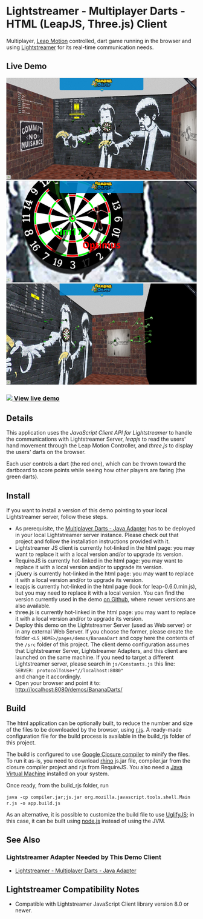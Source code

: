 # Lightstreamer - Multiplayer Darts - HTML (LeapJS, Three.js) Client #
<!-- START DESCRIPTION bananadarts-client-javascript -->

Multiplayer, [Leap Motion](https://www.leapmotion.com/) controlled, dart game running in the browser and using 
[Lightstreamer](http://www.lightstreamer.com) for its real-time communication needs. 

## Live Demo

[![screenshot](screenshot1.png)](https://demos.lightstreamer.com/BananaDarts/)<br>
[![screenshot](screenshot2.png)](https://demos.lightstreamer.com/BananaDarts/)<br>
[![screenshot](screenshot3.png)](https://demos.lightstreamer.com/BananaDarts/)<br>
### [![](http://demos.lightstreamer.com/site/img/play.png) View live demo](https://demos.lightstreamer.com/BananaDarts/)

## Details

This application uses the *JavaScript Client API for Lightstreamer* to handle the communications with Lightstreamer Server, *leapjs* to read the users' hand movement through the Leap Motion Controller, and
*three.js* to display the users' darts on the browser.

Each user controls a dart (the red one), which can be thrown toward the dartboard to score points while seeing how other players are faring (the green darts).

<!-- END DESCRIPTION bananadarts-client-javascript -->

## Install
If you want to install a version of this demo pointing to your local Lightstreamer server, follow these steps.
* As prerequisite, the [Multiplayer Darts - Java Adapter](https://github.com/Lightstreamer/BananaDarts-adapter-java) has to be deployed in your local Lightstreamer server instance. Please check out that project and follow the installation instructions provided with it.
* Lightstreamer JS client is currently hot-linked in the html page: you may want to replace it with a local version and/or to upgrade its version.
* RequireJS is currently hot-linked in the html page: you may want to replace it with a local version and/or to upgrade its version.
* jQuery is currently hot-linked in the html page: you may want to replace it with a local version and/or to upgrade its version.
* leapjs is currently hot-linked in the html page (look for leap-0.6.0.min.js), but you may need to replace it with a local version.
You can find the version currently used in the demo [on Github](https://github.com/leapmotion/leapjs/blob/v0.6.0/leap-0.6.0.min.js), where newer versions are also available.
* three.js is currently hot-linked in the html page: you may want to replace it with a local version and/or to upgrade its version.
* Deploy this demo on the Lightstreamer Server (used as Web server) or in any external Web Server. If you choose the former, please create the folder `<LS_HOME>/pages/demos/BananaDart` and copy here the contents of the `/src` folder of this project.
The client demo configuration assumes that Lightstreamer Server, Lightstreamer Adapters, and this client are launched on the same machine. If you need to target a different Lightstreamer server, please search in `js/Constants.js` this line:<BR/> `SERVER: protocolToUse+"//localhost:8080"`<BR/> and change it accordingly.
* Open your browser and point it to: [http://localhost:8080/demos/BananaDarts/](http://localhost:8080/demos/BananaDarts/)

## Build

The html application can be optionally built, to reduce the number and size of the files to be downloaded by the browser, using [r.js](http://requirejs.org/docs/optimization.html).
A ready-made configuration file for the build process is available in the build_rjs folder of this project.

The build is configured to use [Google Closure compiler](https://code.google.com/p/closure-compiler/) to minify the files. To run it as-is, you need to download 
[rhino](https://developer.mozilla.org/en-US/docs/Rhino) js.jar file, compiler.jar from the closure compiler project and r.js from RequireJS. You also need a [Java Virtual 
Machine](https://www.java.com/en/download/) installed on your system.

Once ready, from the build_rjs folder, run
```
java -cp compiler.jar;js.jar org.mozilla.javascript.tools.shell.Main r.js -o app.build.js
```

As an alternative, it is possible to customize the build file to use [UglifyJS](https://github.com/mishoo/UglifyJS2); in this case, it can be built using [node.js](http://nodejs.org/) instead of using the JVM.


## See Also

### Lightstreamer Adapter Needed by This Demo Client
<!-- START RELATED_ENTRIES -->

* [Lightstreamer - Multiplayer Darts - Java Adapter](https://github.com/Lightstreamer/BananaDarts-adapter-java)

<!-- END RELATED_ENTRIES -->

## Lightstreamer Compatibility Notes

* Compatible with Lightstreamer JavaScript Client library version 8.0 or newer.
